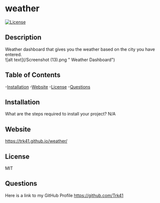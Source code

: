 # weather

  
  [![License](https://img.shields.io/badge/License-MIT-blue.svg)](https://opensource.org/licenses/MIT)
  
  
  ## Description
  Weather dashboard that gives you the weather based on the city you have entered.  
  ![alt text](/Screenshot (13).png " Weather Dashboard")
  ## Table of Contents
  -[Installation](#installation)
  -[Website](#website)
  -[License](#license)
  -[Questions](#questions)

  ## Installation
  What are the steps required to install your project?
  N/A

  ## Website
  https://trk41.github.io/weather/
  
  ## License
  MIT

  ## Questions
  Here is a link to my GitHub Profile https://github.com/Trk41
